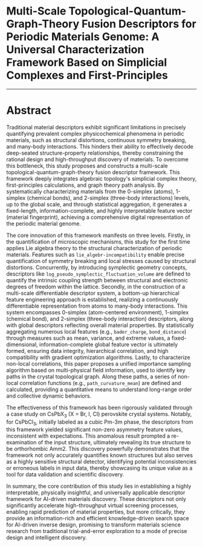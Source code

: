# Multi-Scale Topological-Quantum-Graph-Theory Fusion Descriptors for Periodic Materials Genome: A Universal Characterization Framework Based on Simplicial Complexes and First-Principles

---

# Abstract

Traditional material descriptors exhibit significant limitations in precisely quantifying prevalent complex physicochemical phenomena in periodic materials, such as structural distortions, continuous symmetry breaking, and many-body interactions. This hinders their ability to effectively decode deep-seated structure-property relationships, thereby constraining the rational design and high-throughput discovery of materials. To overcome this bottleneck, this study proposes and constructs a multi-scale topological-quantum-graph-theory fusion descriptor framework. This framework deeply integrates algebraic topology's simplicial complex theory, first-principles calculations, and graph theory path analysis. By systematically characterizing materials from the 0-simplex (atoms), 1-simplex (chemical bonds), and 2-simplex (three-body interactions) levels, up to the global scale, and through statistical aggregation, it generates a fixed-length, information-complete, and highly interpretable feature vector (material fingerprint), achieving a comprehensive digital representation of the periodic material genome.

The core innovation of this framework manifests on three levels. Firstly, in the quantification of microscopic mechanisms, this study for the first time applies Lie algebra theory to the structural characterization of periodic materials. Features such as `lie_algebr-incompatibility` enable precise quantification of symmetry breaking and local stresses caused by structural distortions. Concurrently, by introducing symplectic geometry concepts, descriptors like `log_pseudo_symplectic_fluctuation_volume` are defined to quantify the intrinsic coupling strength between structural and electronic degrees of freedom within the lattice. Secondly, in the construction of a multi-scale differentiable descriptor system, a bottom-up hierarchical feature engineering approach is established, realizing a continuously differentiable representation from atoms to many-body interactions. This system encompasses 0-simplex (atom-centered environment), 1-simplex (chemical bond), and 2-simplex (three-body interaction) descriptors, along with global descriptors reflecting overall material properties. By statistically aggregating numerous local features (e.g., `bader_charge`, `bond_distance`) through measures such as mean, variance, and extreme values, a fixed-dimensional, information-complete global feature vector is ultimately formed, ensuring data integrity, hierarchical correlation, and high compatibility with gradient optimization algorithms. Lastly, to characterize non-local correlations, this paper proposes a unified importance sampling algorithm based on multi-physical field information, used to identify key paths in the crystal topological graph. Along these paths, a series of non-local correlation functions (e.g., `path_curvature_mean`) are defined and calculated, providing a quantitative means to understand long-range order and collective dynamic behaviors.

The effectiveness of this framework has been rigorously validated through a case study on $\text{CsPbX}_3$ ($\text{X = Br, I, Cl}$) perovskite crystal systems. Notably, for $\text{CsPbCl}_3$, initially labeled as a cubic Pm-3m phase, the descriptors from this framework yielded significant non-zero asymmetry feature values, inconsistent with expectations. This anomalous result prompted a re-examination of the input structure, ultimately revealing its true structure to be orthorhombic Amm2. This discovery powerfully demonstrates that the framework not only accurately quantifies known structures but also serves as a highly sensitive structural detector, identifying potential inconsistencies or erroneous labels in input data, thereby showcasing its unique value as a tool for data validation and scientific discovery.

In summary, the core contribution of this study lies in establishing a highly interpretable, physically insightful, and universally applicable descriptor framework for AI-driven materials discovery. These descriptors not only significantly accelerate high-throughput virtual screening processes, enabling rapid prediction of material properties, but more critically, they provide an information-rich and efficient knowledge-driven search space for AI-driven inverse design, promising to transform materials science research from traditional trial-and-error exploration to a mode of precise design and intelligent discovery.
